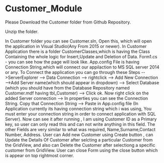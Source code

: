 # Customer_Module
Please Download the Customer folder from Github Repository.

Unzip the folder.

In Customer folder you can see Customer.sln, Open this, which will open the application in Visual Studio(Any From 2015 or newer).
In Customer Application there is a folder CustomerClasses,which is having the Class Containing the whole logic for Insert,Update and Deletion of Data.
Form1.cs - you can see how the page will look like.
App.config File is having Connection String,which will connect our appilaction to MS SQL server 2014 or any.
To Connect the application you can go through these Steps -->ServerExplorer --> Data Connection --> rightclick --> Add New Connection -->Add Server name(which should appear in dropdown) --> Select Database (which you should have from the Database Repository named Customer.mdf having tbl_Customer) --> Click ok.
Now right click on the added Server connection --> In properties you can see the Connection String.
Copy that Connection String --> Paste in App.config file (In Application currently its having connection string which i was using, You must enter your connection string in order to connect application with SQL Server).
Now can see it after running , I am using Customer ID as a Primary key, so user can only read this and can not write anything in this field.
The other Fields are very similar to what was required, Name,Surname,Contact Number, Address. User can Add new Customer using Create button , can Update the Details Of Customer after selcting a particular Customer from the GridView, and also can Delete the Customer after selectiong a specific customer from GridView.
User can close Form using the close button which is appear on top rightmost corner.
